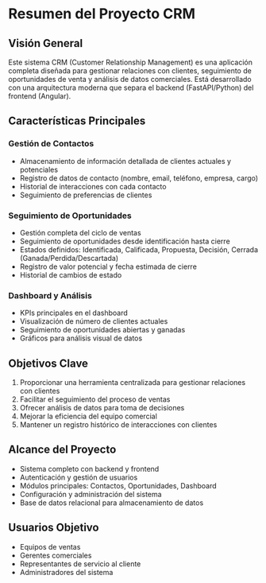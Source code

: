 # Resumen del Proyecto CRM

## Visión General
Este sistema CRM (Customer Relationship Management) es una aplicación completa diseñada para gestionar relaciones con clientes, seguimiento de oportunidades de venta y análisis de datos comerciales. Está desarrollado con una arquitectura moderna que separa el backend (FastAPI/Python) del frontend (Angular).

## Características Principales

### Gestión de Contactos
- Almacenamiento de información detallada de clientes actuales y potenciales
- Registro de datos de contacto (nombre, email, teléfono, empresa, cargo)
- Historial de interacciones con cada contacto
- Seguimiento de preferencias de clientes

### Seguimiento de Oportunidades
- Gestión completa del ciclo de ventas
- Seguimiento de oportunidades desde identificación hasta cierre
- Estados definidos: Identificada, Calificada, Propuesta, Decisión, Cerrada (Ganada/Perdida/Descartada)
- Registro de valor potencial y fecha estimada de cierre
- Historial de cambios de estado

### Dashboard y Análisis
- KPIs principales en el dashboard
- Visualización de número de clientes actuales
- Seguimiento de oportunidades abiertas y ganadas
- Gráficos para análisis visual de datos

## Objetivos Clave
1. Proporcionar una herramienta centralizada para gestionar relaciones con clientes
2. Facilitar el seguimiento del proceso de ventas
3. Ofrecer análisis de datos para toma de decisiones
4. Mejorar la eficiencia del equipo comercial
5. Mantener un registro histórico de interacciones con clientes

## Alcance del Proyecto
- Sistema completo con backend y frontend
- Autenticación y gestión de usuarios
- Módulos principales: Contactos, Oportunidades, Dashboard
- Configuración y administración del sistema
- Base de datos relacional para almacenamiento de datos

## Usuarios Objetivo
- Equipos de ventas
- Gerentes comerciales
- Representantes de servicio al cliente
- Administradores del sistema
